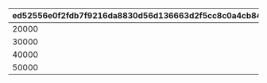 |ed52556e0f2fdb7f9216da8830d56d136663d2f5cc8c0a4cb8456d36d13138b6|4e7195e765c9cd57992df973b22baf81cc3966d1460c4597e859330e7d796896|813e6d24d59ff2a6f3b8cf6921f053323880b98e69b60c846366a391808d1d72|5809834eac2900e866d792c360a7ac80278cd57aa43fac6a0ba262b17d4ece3f|c3e7c26c00b0d63b62f138b9dd4e8a252e429927b9f5e8f11f796049f9a440bd|
| --- | --- | --- | --- | --- |
|20000|20000000|1000|5|1|
|30000|30000000|1200|5|2|
|40000|40000000|1500|5|3|
|50000|50000000|2000|5|4|